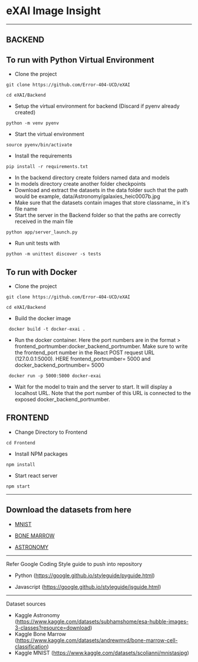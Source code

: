 <h1> eXAI Image Insight </h1>

-----
<h2> BACKEND </h2>

<h2> To run with Python Virtual Environment</h2>

- Clone the project

```
git clone https://github.com/Error-404-UCD/eXAI
```

```
cd eXAI/Backend
```

- Setup the virtual environment for backend (Discard if pyenv already created)

```
python -m venv pyenv
```

- Start the virtual environment

```
source pyenv/bin/activate
```

- Install the requirements

```
pip install -r requirements.txt
```

- In the backend directory create folders named data and models
- In models directory create another folder checkpoints
- Download and extract the datasets in the data folder such that the path would be example, data/Astronomy/galaxies_heic0007b.jpg
- Make sure that the datasets contain images that store classname_ in it's file name
- Start the server in the Backend folder so that the paths are correctly received in the main file

```
python app/server_launch.py
```

- Run unit tests with

```
python -m unittest discover -s tests
```


<h2> To run with Docker</h2>

- Clone the project

```
git clone https://github.com/Error-404-UCD/eXAI
```

```
cd eXAI/Backend
```

- Build the docker image

```
 docker build -t docker-exai . 
```

- Run the docker container. Here the port numbers are in the format > frontend_portnumber:docker_backend_portnumber. Make sure to write the frontend_port number in the React POST request URL (127.0.0.1:5000). HERE frontend_portnumber= 5000 and docker_backend_portnumber= 5000

```
 docker run -p 5000:5000 docker-exai  
```
- Wait for the model to train and the server to start. It will display a localhost URL. Note that the port number of this URL is connected to the exposed docker_backend_portnumber.

<h2> FRONTEND </h2>

- Change Directory to Frontend

```
cd Frontend
```

- Install NPM packages

```
npm install
```

- Start react server

```
npm start
```
-----
<h2> Download the datasets from here</h2>

- [MNIST](https://drive.google.com/file/d/1MwIyLK1h0iEi3Lfi9piRR7LNQf6gXXYT/view?usp=drive_link)

- [BONE MARROW](https://drive.google.com/file/d/1gwtnhsOOcuwlChL1HTofrDN69uHPreIJ/view?usp=drive_link)

- [ASTRONOMY](https://drive.google.com/file/d/14ueW-7m3HkjVIR1O2RjX3TPr_4ZS8Vh1/view?usp=drive_link)

-----
Refer Google Coding Style guide to push into repository

- Python (https://google.github.io/styleguide/pyguide.html)

- Javascript (https://google.github.io/styleguide/jsguide.html)

-----
Dataset sources
- Kaggle Astronomy (https://www.kaggle.com/datasets/subhamshome/esa-hubble-images-3-classes?resource=download)
- Kaggle Bone Marrow (https://www.kaggle.com/datasets/andrewmvd/bone-marrow-cell-classification)
- Kaggle MNIST (https://www.kaggle.com/datasets/scolianni/mnistasjpg)